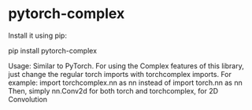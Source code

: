 # pytorch-complex

Install it using pip: 

pip install pytorch-complex

Usage:
Similar to PyTorch.
For using the Complex features of this library, just change the regular torch imports with torchcomplex imports.
For example:
import torchcomplex.nn as nn  instead of import torch.nn as nn
Then, simply nn.Conv2d for both torch and torchcomplex, for 2D Convolution